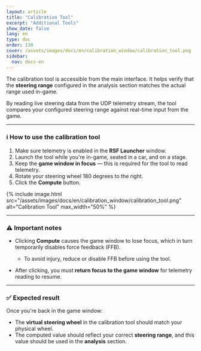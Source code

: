 ```yaml
---
layout: article
title: "Calibration Tool"
excerpt: "Additional Tools"
show_date: false
lang: en
type: doc
order: 130
cover: /assets/images/docs/en/calibration_window/calibration_tool.png
sidebar:
  nav: docs-en
---
```


The calibration tool is accessible from the main interface. It helps verify that the **steering range** configured in the analysis section matches the actual range used in-game.

By reading live steering data from the UDP telemetry stream, the tool compares your configured steering range against real-time input from the game.

---

### ℹ️ How to use the calibration tool

1. Make sure telemetry is enabled in the **RSF Launcher** window.
2. Launch the tool while you're in-game, seated in a car, and on a stage.
3. Keep the **game window in focus** — this is required for the tool to read telemetry.
4. Rotate your steering wheel 180 degrees to the right.
5. Click the **Compute** button.

{% include image.html
   src="/assets/images/docs/en/calibration_window/calibration_tool.png"
   alt="Calibration Tool"
   max_width="50%" %}

---

### ⚠️ Important notes

- Clicking **Compute** causes the game window to lose focus, which in turn temporarily disables force feedback (FFB).

  - To avoid injury, reduce or disable FFB before using the tool.

- After clicking, you must **return focus to the game window** for telemetry reading to resume.

---

### ✅ Expected result

Once you're back in the game window:

- The **virtual steering wheel** in the calibration tool should match your physical wheel.
- The computed value should reflect your correct **steering range**, and this value should be used in the **analysis** section.
